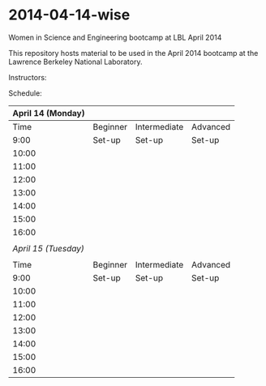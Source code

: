 2014-04-14-wise
===============

Women in Science and Engineering bootcamp at LBL April 2014

This repository hosts material to be used in the April 2014 bootcamp at the 
Lawrence Berkeley National Laboratory. 

Instructors:



Schedule:

April 14 (Monday)    |            |              |           |
---------------------|------------|--------------|-----------|
Time                 | Beginner   | Intermediate | Advanced  |
9:00                 |  Set-up    | Set-up       | Set-up    |
10:00                |            |              |           |
11:00                |            |              |           |
12:00                |            |              |           |
13:00                |            |              |           |
14:00                |            |              |           |
15:00                |            |              |           |
16:00                |            |              |           |
                     |            |              |           |
*April 15 (Tuesday)* |            |              |           |
                     |            |              |           |
Time                 | Beginner   | Intermediate | Advanced  |
9:00                 |  Set-up    | Set-up       | Set-up    |
10:00                |            |              |           |
11:00                |            |              |           |
12:00                |            |              |           |
13:00                |            |              |           |
14:00                |            |              |           |
15:00                |            |              |           |
16:00                |            |              |           |
